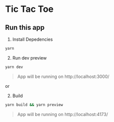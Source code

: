 # Tic Tac Toe

## Run this app

1. Install Depedencies

```bash
yarn

```

2. Run dev preview

```bash
yarn dev

```

> App will be running on http://localhost:3000/

or

2. Build

```bash
yarn build && yarn preview

```

> App will be running on http://localhost:4173/
